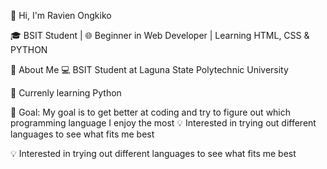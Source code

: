 👋 Hi, I'm Ravien Ongkiko

🎓 BSIT Student | 🌐 Beginner in Web Developer | Learning HTML, CSS & PYTHON

🚀 About Me
💻 BSIT Student at Laguna State Polytechnic University

🔭 Currenly learning Python

🎯 Goal: My goal is to get better at coding and try to figure out which programming language I enjoy the most 💡 Interested in trying out different languages to see what fits me best

💡 Interested in trying out different languages to see what fits me best
